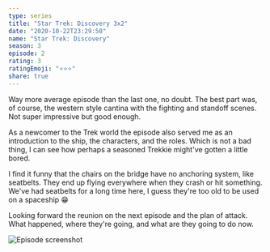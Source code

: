 ```yaml
---
type: series
title: "Star Trek: Discovery 3x2"
date: "2020-10-22T23:29:50"
name: "Star Trek: Discovery"
season: 3
episode: 2
rating: 3
ratingEmoji: "⭐️⭐️⭐️"
share: true
---
```


Way more average episode than the last one, no doubt. The best part was, of course, the western style cantina with the fighting and standoff scenes. Not super impressive but good enough.

As a newcomer to the Trek world the episode also served me as an introduction to the ship, the characters, and the roles. Which is not a bad thing, I can see how perhaps a seasoned Trekkie might've gotten a little bored.

I find it funny that the chairs on the bridge have no anchoring system, like seatbelts. They end up flying everywhere when they crash or hit something. We've had seatbelts for a long time here, I guess they're too old to be used on a spaceship 😁

Looking forward the reunion on the next episode and the plan of attack. What happened, where they're going, and what are they going to do now.

![Episode screenshot](https://cldup.com/nvaUdg8CnG.png)
